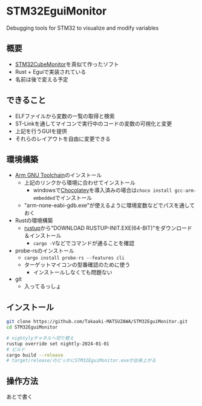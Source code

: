 # STM32EguiMonitor

Debugging tools for STM32 to visualize and modify variables

## 概要
- [STM32CubeMonitor](https://www.st.com/ja/development-tools/stm32cubemonitor.html)を真似て作ったソフト
- Rust + Eguiで実装されている
- 名前は後で変える予定

## できること
- ELFファイルから変数の一覧の取得と検索
- ST-Linkを通してマイコンで実行中のコードの変数の可視化と変更
- 上記を行うGUIを提供
- それらのレイアウトを自由に変更できる

## 環境構築
- [Arm GNU Toolchain](https://developer.arm.com/downloads/-/gnu-rm)のインストール
    - 上記のリンクから環境に合わせてインストール
        - windowsで[Chocolatey](https://community.chocolatey.org/)を導入済みの場合は`choco install gcc-arm-embedded`でインストール
    - "arm-none-eabi-gdb.exe"が使えるように環境変数などでパスを通しておく
- Rustの環境構築
    - [rustup](https://www.rust-lang.org/tools/install)から"DOWNLOAD RUSTUP-INIT.EXE(64-BIT)"をダウンロード＆インストール
        - `cargo -V`などでコマンドが通ることを確認 
- probe-rsのインストール
    - `cargo install probe-rs --features cli`
    - ターゲットマイコンの型番確認のために使う
        - インストールしなくても問題ない
- git
    - 入ってるっしょ

## インストール
```bash
git clone https://github.com/Takaaki-MATSUZAWA/STM32EguiMonitor.git
cd STM32EguiMonitor

# nightylyチャネルへ切り替え
rustup override set nightly-2024-01-01
# ビルド
cargo build --release
# target/release/のどっかにSTM32EguiMonitor.exeが出来上がる
```

## 操作方法
あとで書く